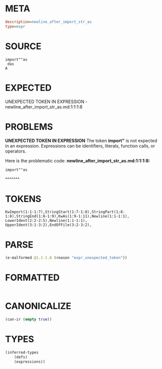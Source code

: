 # META
~~~ini
description=newline_after_import_str_as
type=expr
~~~
# SOURCE
~~~roc
import""as
 das
A
~~~
# EXPECTED
UNEXPECTED TOKEN IN EXPRESSION - newline_after_import_str_as.md:1:1:1:8
# PROBLEMS
**UNEXPECTED TOKEN IN EXPRESSION**
The token **import"** is not expected in an expression.
Expressions can be identifiers, literals, function calls, or operators.

Here is the problematic code:
**newline_after_import_str_as.md:1:1:1:8:**
```roc
import""as
```
^^^^^^^


# TOKENS
~~~zig
KwImport(1:1-1:7),StringStart(1:7-1:8),StringPart(1:8-1:8),StringEnd(1:8-1:9),KwAs(1:9-1:11),Newline(1:1-1:1),
LowerIdent(2:2-2:5),Newline(1:1-1:1),
UpperIdent(3:1-3:2),EndOfFile(3:2-3:2),
~~~
# PARSE
~~~clojure
(e-malformed @1.1-1.8 (reason "expr_unexpected_token"))
~~~
# FORMATTED
~~~roc

~~~
# CANONICALIZE
~~~clojure
(can-ir (empty true))
~~~
# TYPES
~~~clojure
(inferred-types
	(defs)
	(expressions))
~~~
